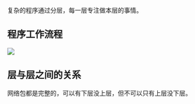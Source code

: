 复杂的程序通过分层，每一层专注做本层的事情。

## 程序工作流程

![](https://blog-1252173264.cos.ap-shanghai.myqcloud.com/1649940203970-8d95e7e0-f5e8-4f3f-91ff-0735be7005c7.png)

## 层与层之间的关系

网络包都是完整的，可以有下层没上层，但不可以只有上层没下层。
